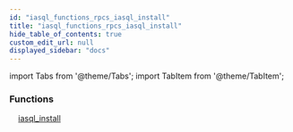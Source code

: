 ```yaml
---
id: "iasql_functions_rpcs_iasql_install"
title: "iasql_functions_rpcs_iasql_install"
hide_table_of_contents: true
custom_edit_url: null
displayed_sidebar: "docs"
---
```


import Tabs from '@theme/Tabs';
import TabItem from '@theme/TabItem';

<Tabs>
  <TabItem value="Components" label="Components" default>

### Functions
    [iasql_install](../../builtin/tables/iasql_functions_rpcs_iasql_install.IasqlInstall)

</TabItem>
  <TabItem value="Code examples" label="Code examples">

</TabItem>
</Tabs>
